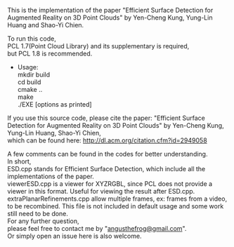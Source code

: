 This is the implementation of the paper "Efficient Surface Detection for Augmented Reality on 3D Point Clouds"
by Yen-Cheng Kung, Yung-Lin Huang and Shao-Yi Chien.

To run this code,<br />
PCL 1.7(Point Cloud Library) and its supplementary is required,<br />
but PCL 1.8 is recommended.<br />

* Usage:<br />
mkdir build<br />
cd build<br />
cmake ..<br />
make<br />
./EXE [options as printed]


If you use this source code, please cite the paper: "Efficient Surface Detection for Augmented Reality on 3D Point Clouds" by Yen-Cheng Kung, Yung-Lin Huang, Shao-Yi Chien, <br />
which can be found here:
http://dl.acm.org/citation.cfm?id=2949058

A few comments can be found in the codes for better understanding.<br />
In short,<br />
ESD.cpp stands for Efficient Surface Detection, which include all the implementations of the paper.<br />
viewerESD.cpp is a viewer for XYZRGBL, since PCL does not provide a viewer in this format. Useful for viewing the result after ESD.cpp. <br />
extraPlanarRefinements.cpp allow multiple frames, ex: frames from a video, to be recombined. This file is not included in default usage and some work still need to be done.<br />
For any further question,<br />
please feel free to contact me by "angusthefrog@gmail.com".<br />
Or simply open an issue here is also welcome.<br />
